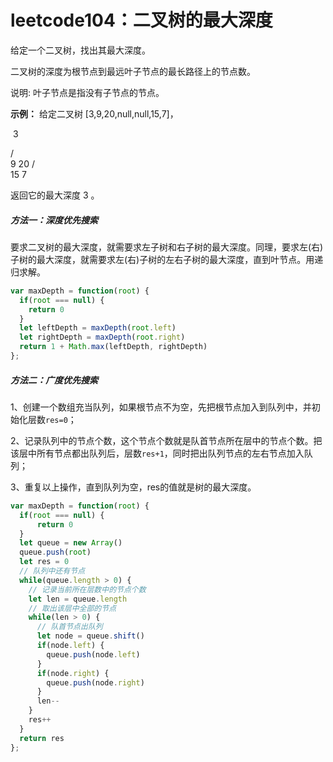 # leetcode104：二叉树的最大深度

给定一个二叉树，找出其最大深度。

二叉树的深度为根节点到最远叶子节点的最长路径上的节点数。

说明: 叶子节点是指没有子节点的节点。

**示例：**
给定二叉树 [3,9,20,null,null,15,7]，

​    3

   / \
  9  20
    /  \
   15   7

返回它的最大深度 3 。

##### 方法一：深度优先搜索

要求二叉树的最大深度，就需要求左子树和右子树的最大深度。同理，要求左(右)子树的最大深度，就需要求左(右)子树的左右子树的最大深度，直到叶节点。用递归求解。

```javascript
var maxDepth = function(root) {
  if(root === null) {
    return 0
  }
  let leftDepth = maxDepth(root.left)
  let rightDepth = maxDepth(root.right)
  return 1 + Math.max(leftDepth, rightDepth)
};
```

##### 方法二：广度优先搜索

1、创建一个数组充当队列，如果根节点不为空，先把根节点加入到队列中，并初始化层数`res=0`；

2、记录队列中的节点个数，这个节点个数就是队首节点所在层中的节点个数。把该层中所有节点都出队列后，层数`res+1`，同时把出队列节点的左右节点加入队列；

3、重复以上操作，直到队列为空，res的值就是树的最大深度。

```javascript
var maxDepth = function(root) {
  if(root === null) {
      return 0
  }
  let queue = new Array()
  queue.push(root)
  let res = 0
  // 队列中还有节点
  while(queue.length > 0) {
    // 记录当前所在层数中的节点个数
    let len = queue.length
    // 取出该层中全部的节点
    while(len > 0) {
      // 队首节点出队列
      let node = queue.shift()
      if(node.left) {
        queue.push(node.left)
      }
      if(node.right) {
        queue.push(node.right)
      }
      len--
    }
    res++
  }
  return res
};
```




